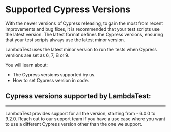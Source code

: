 # Supported Cypress Versions
    
With the newer versions of Cypress releasing, to gain the most from recent improvements and bug fixes, it is recommended that your test scripts use the latest version. The latest format defines the Cypress versions, ensuring that your test scripts always use the latest minor version. 

LambdaTest uses the latest minor version to run the tests when Cypress versions are set as 6, 7, 8 or 9. 

You will learn about:

- The Cypress versions supported by us.
- How to set Cypress version in code.

## Cypress versions supported by LambdaTest:
***
 
LambdaTest provides support for all the version, starting from - 6.0.0 to 9.2.0. Reach out to our support team if you have a use case where you want to use a different Cypress version other than the one we support. 
